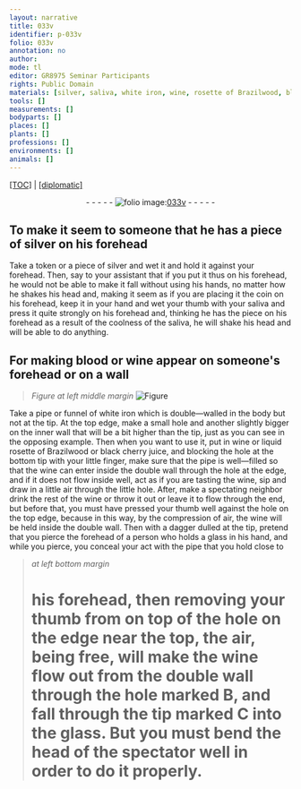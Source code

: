 ```yaml
---
layout: narrative
title: 033v
identifier: p-033v
folio: 033v
annotation: no
author:
mode: tl
editor: GR8975 Seminar Participants
rights: Public Domain
materials: [silver, saliva, white iron, wine, rosette of Brazilwood, black cherry juice]
tools: []
measurements: []
bodyparts: []
places: []
plants: []
professions: []
environments: []
animals: []
---
```


 <p><a href="{{ site.baseurl }}/translation/">[TOC]</a> | <a href="{{ site.baseurl }}/texts/p-033v_tc/" target="_blank">[diplomatic]</a></p><div class="folio" align="center">- - - - - <a href="http://gallica.bnf.fr/ark:/12148/btv1b10500001g/f72.image" target="_blank"><img src="https://cu-mkp.github.io/2017-workshop-edition/assets/photo-icon.png" alt="folio image: " style="display:inline-block; margin-bottom:-3px;"/>033v</a> - - - - - </div>  
  

## To make it seem to someone that he has a piece of silver on his forehead

 
Take a token or a piece of <span class="m">silver</span> and wet it and hold it against your forehead. Then, say to your assistant that if you put it thus on his forehead, he would not be able to make it fall without using his hands, no matter how he shakes his head and, making it seem as if you are placing it <span class="sup">the coin</span> on his forehead, keep it in your hand and wet your thumb with your <span class="m">saliva</span> and press it quite strongly on his forehead and, thinking he has the piece on his forehead as a result of the coolness of the <span class="m">saliva</span>, he will shake his head and will be able to do anything.
 
 
  

## For making blood or wine appear on someone's forehead or on a wall

 
> *Figure*
> *at left middle margin*
> <a href="https://drive.google.com/open?id=0B9-oNrvWdlO5MXk2RzNQdF9aeDg" target="_blank"><img src="https://cu-mkp.github.io/GR8975-edition/assets/photo-icon.png" alt="Figure" style="display:inline-block; margin-bottom:-3px;"/></a>
 
Take a pipe or funnel of <span class="m">white iron</span> which is double—walled in the body but not at the tip. At the top edge, make a small hole and another slightly bigger on the inner wall that will be a bit higher than the tip, just as you can see in the opposing example. Then when you want to use it, <span class="sup">put</span> in <span class="m">wine</span> or liquid <span class="m">rosette of Brazilwood</span> or <span class="m">black cherry juice</span>, and blocking the hole at the bottom tip with your little finger, make sure that the pipe is well—filled so that the <span class="m">wine</span> can enter inside the double wall through the hole at the edge, and if it does not flow inside well, act as if you are tasting the <span class="m">wine</span>, sip and draw in a little air through the little hole. After, make a spectating neighbor drink the rest of the <span class="m">wine</span> or throw it out or leave it to flow through the end, but before that, you must have pressed your thumb well against the hole on the top edge, because in this way, by the compression of air, the wine will be held inside the double wall. Then with a dagger dulled at the tip, pretend that you pierce the forehead of a person who holds a glass in his hand, and while you pierce, you conceal your act with the pipe that you hold close to
 
> *at left bottom margin*
> 
> 
>   # his forehead, then removing your thumb from on top of the hole on the edge near the top, the air, being free, will make the <span class="m">wine</span> flow out from the double wall through the hole marked B, and fall through the tip marked C into the glass. But you must bend the head of the spectator well in order to do it properly.
 
 